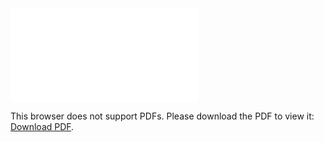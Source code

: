 <object data="../../raw/sdasd-asdsad-patch-1/Report.pdf" type="application/pdf" width="100%">
    <embed src="../../raw/sdasd-asdsad-patch-1/Report.pdf">
        <p>This browser does not support PDFs. Please download the PDF to view it: <a href="../../raw/sdasd-asdsad-patch-1/Report.pdf">Download PDF</a>.</p>
    </embed>
</object>
